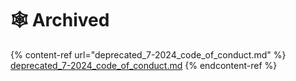 # 🕸️ Archived



{% content-ref url="deprecated_7-2024_code_of_conduct.md" %}
[deprecated\_7-2024\_code\_of\_conduct.md](deprecated\_7-2024\_code\_of\_conduct.md)
{% endcontent-ref %}

